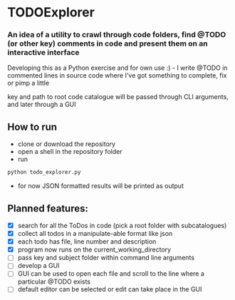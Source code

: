 # TODOExplorer
### An idea of a utility to crawl through code folders, find @TODO (or other key) comments in code and present them on an interactive interface

Developing this as a Python exercise and for own use :) - I write @TODO in commented lines in source code
where I've got something to complete, fix or pimp a little

key and path to root code catalogue will be passed through CLI arguments, and later through a GUI

## How to run
- clone or download the repository
- open a shell in the repository folder
- run
```bash
python todo_explorer.py
```
- for now JSON formatted results will be printed as output


## Planned features:

- [x] search for all the ToDos in code (pick a root folder with subcatalogues)
- [x] collect all todos in a manipulate-able format like json
- [x] each todo has file, line number and description
- [x] program now runs on the current_working_directory
- [ ] pass key and subject folder within command line arguments
- [ ] develop a GUI
- [ ] GUI can be used to open each file and scroll to the line where a particular @TODO exists
- [ ] default editor can be selected or edit can take place in the GUI
